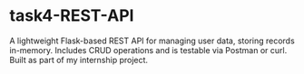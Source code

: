 # task4-REST-API
A lightweight Flask-based REST API for managing user data, storing records in-memory. Includes CRUD operations and is testable via Postman or curl. Built as part of my internship project.
